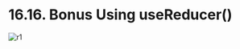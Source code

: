 # 16.16. Bonus Using useReducer()

![r1](https://github.com/kiranbansode/learn-react/assets/50626798/c1634ef0-d698-418e-815e-2b487209f79a)
